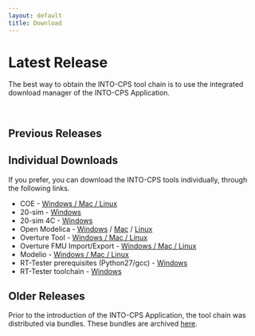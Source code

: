 ```yaml
---
layout: default
title: Download
---
```


<link rel="stylesheet" href="/css/releases.css">
<script src="http://code.jquery.com/jquery-1.11.1.min.js">
</script>
<script src="/javascripts/moment-with-langs.js"></script>
<script src="/javascripts/github-releases.js"></script>
<script>updateDownloadPage();</script>

# Latest Release

The best way to obtain the INTO-CPS tool chain is to use the
integrated download manager of the INTO-CPS Application.

<div id="div-current-release"></div>

<br>

## Previous Releases

<div id="div-release-history"></div>

## Individual Downloads 

If you prefer, you can download the INTO-CPS tools 
individually, through the following links.

* COE  - [Windows / Mac / Linux](http://overture.au.dk/artifactory/into-cps/org/intocps/orchestration/coe/)
* 20-sim - [Windows](http://www.20sim.com/download/20sim.html)
* 20-sim 4C - [Windows](http://www.20sim4c.com/downloads/20sim4c.html)
* Open Modelica - [Windows](https://openmodelica.org/download/download-windows) / [Mac](https://openmodelica.org/download/download-mac) / [Linux](https://openmodelica.org/download/download-linux)
* Overture Tool - [Windows / Mac / Linux](http://overturetool.org/download)
* Overture FMU Import/Export - [Windows / Mac / Linux](http://overture.au.dk/into-cps/vdm-tool-wrapper/master/)
* Modelio - [Windows / Mac / Linux](https://www.modelio.org/downloads/download-modelio.html)
* RT-Tester prerequisites (Python27/gcc) - [Windows](https://secure.verified.de/f5x1hks4/into-cps/one-click/install_Python27_gcc49.exe)
* RT-Tester toolchain - [Windows](https://secure.verified.de/f5x1hks4/into-cps/one-click/VSI_bundle.exe)


## Older Releases

Prior to the introduction of the INTO-CPS Application, the tool chain was
distributed via bundles. These bundles are archived
[here](prior-releases.html).
